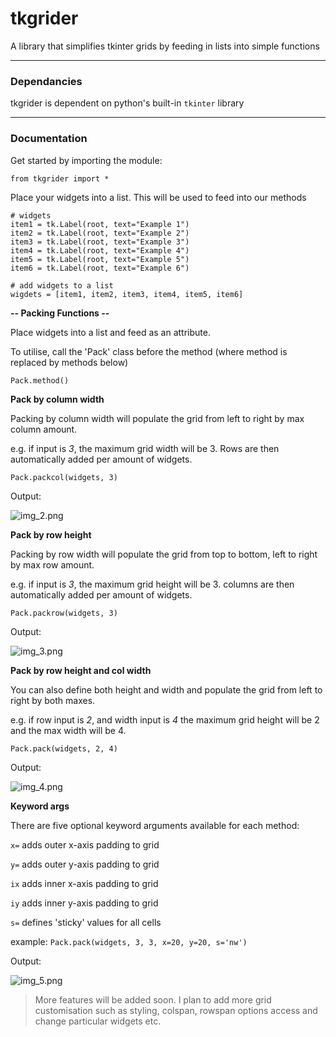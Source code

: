 # **tkgrider**
A library that simplifies tkinter grids by feeding in lists into simple functions

___

### Dependancies

tkgrider is dependent on python's built-in ```tkinter``` library
 
___

### Documentation

Get started by importing the module:

```
from tkgrider import *
```

Place your widgets into a list. This will be used to feed into our methods

```
# widgets
item1 = tk.Label(root, text="Example 1")
item2 = tk.Label(root, text="Example 2")
item3 = tk.Label(root, text="Example 3")
item4 = tk.Label(root, text="Example 4")
item5 = tk.Label(root, text="Example 5")
item6 = tk.Label(root, text="Example 6")

# add widgets to a list
wigdets = [item1, item2, item3, item4, item5, item6]
```

**-- Packing Functions --**

Place widgets into a list and feed as an attribute.

To utilise, call the 'Pack' class before the method (where method is replaced by methods below)
```
Pack.method()
```

**Pack by column width**

Packing by column width will populate the grid from left to right by max column amount.

e.g. if input is _3_, the maximum grid width will be 3. Rows are then automatically added per amount of widgets.

```
Pack.packcol(widgets, 3)
```
Output:

![img_2.png](img_2.png)

**Pack by row height**

Packing by row width will populate the grid from top to bottom, left to right by max row amount.

e.g. if input is _3_, the maximum grid height will be 3. columns are then automatically added per amount of widgets.

```
Pack.packrow(widgets, 3)
```
Output:

![img_3.png](img_3.png)

**Pack by row height and col width**

You can also define both height and width and populate the grid from left to right by both maxes.

e.g. if row input is _2_, and width input is _4_ the maximum grid height will be 2 and the max width will be 4.

```
Pack.pack(widgets, 2, 4)
```
Output:

![img_4.png](img_4.png)

**Keyword args**

There are five optional keyword arguments available for each method:

```x=``` adds outer x-axis padding to grid

```y=``` adds outer y-axis padding to grid

```ix``` adds inner x-axis padding to grid

```iy``` adds inner y-axis padding to grid

```s=``` defines 'sticky' values for all cells

example:
```Pack.pack(widgets, 3, 3, x=20, y=20, s='nw')```

Output:

![img_5.png](img_5.png)

> More features will be added soon. I plan to add more grid customisation such as styling, colspan, rowspan options
> access and change particular widgets etc.